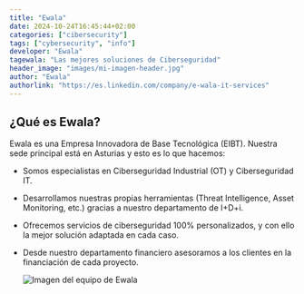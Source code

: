 ```yaml
---
title: "Ewala"
date: 2024-10-24T16:45:44+02:00
categories: ["cibersecurity"]
tags: ["cybersecurity", "info"]
developer: "Ewala"
tagewala: "Las mejores soluciones de Ciberseguridad"
header_image: "images/mi-imagen-header.jpg"
author: "Ewala"
authorlink: "https://es.linkedin.com/company/e-wala-it-services"
---
```

## ¿Qué es Ewala?

Ewala es una Empresa Innovadora de Base Tecnológica (EIBT). Nuestra sede principal está en Asturias y esto es lo que hacemos:

* Somos especialistas en Ciberseguridad Industrial (OT) y Ciberseguridad IT.
* Desarrollamos nuestras propias herramientas (Threat Intelligence, Asset Monitoring, etc.) gracias a nuestro departamento de I+D+i.
* Ofrecemos servicios de ciberseguridad 100% personalizados, y con ello la mejor solución adaptada en cada caso.
* Desde nuestro departamento financiero asesoramos a los clientes en la financiación de cada proyecto.

  ![Imagen del equipo de Ewala](https://ewalait.github.io/blogewala/images/ewala_equipo.png)
